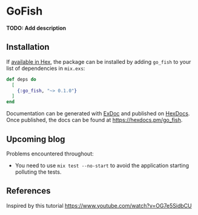 # GoFish

**TODO: Add description**

## Installation

If [available in Hex](https://hex.pm/docs/publish), the package can be installed
by adding `go_fish` to your list of dependencies in `mix.exs`:

```elixir
def deps do
  [
    {:go_fish, "~> 0.1.0"}
  ]
end
```

Documentation can be generated with [ExDoc](https://github.com/elixir-lang/ex_doc)
and published on [HexDocs](https://hexdocs.pm). Once published, the docs can
be found at <https://hexdocs.pm/go_fish>.


## Upcoming blog

Problems encountered throughout:

- You need to use `mix test --no-start` to avoid the application starting polluting the tests.

## References

Inspired by this tutorial https://www.youtube.com/watch?v=OG7e5SidbCU



